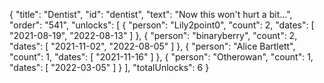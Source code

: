{
  "title": "Dentist",
  "id": "dentist",
  "text": "Now this won't hurt a bit…",
  "order": "541",
  "unlocks": [
    {
      "person": "Lily2point0",
      "count": 2,
      "dates": [
        "2021-08-19",
        "2022-08-13"
      ]
    },
    {
      "person": "binaryberry",
      "count": 2,
      "dates": [
        "2021-11-02",
        "2022-08-05"
      ]
    },
    {
      "person": "Alice Bartlett",
      "count": 1,
      "dates": [
        "2021-11-16"
      ]
    },
    {
      "person": "Otherowan",
      "count": 1,
      "dates": [
        "2022-03-05"
      ]
    }
  ],
  "totalUnlocks": 6
}